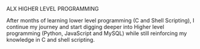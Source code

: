 ALX HIGHER LEVEL PROGRAMMING

After months of learning lower level programming (C and Shell Scripting), I continue my journey and start digging deeper into Higher level programming (Python, JavaScript and MySQL) while still reinforcing my knowledge in C and shell scripting.


